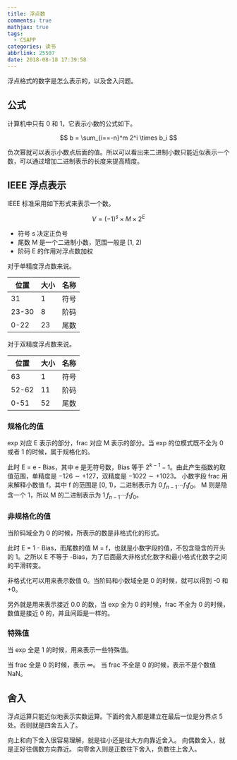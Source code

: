 ```yaml
---
title: 浮点数
comments: true
mathjax: true
tags:
  - CSAPP
categories: 读书
abbrlink: 25507
date: 2018-08-18 17:39:58
---
```


浮点格式的数字是怎么表示的，以及舍入问题。

<!--more-->

## 公式

计算机中只有 0 和 1，它表示小数的公式如下。

$$
b = \sum_{i==-n}^m 2^i \times b_i
$$

负次幂就可以表示小数点后面的值。所以可以看出来二进制小数只能近似表示一个数，可以通过增加二进制表示的长度来提高精度。

## IEEE 浮点表示

IEEE 标准采用如下形式来表示一个数。

$$
V = \left(-1\right)^s \times M \times 2^E
$$

- 符号 s 决定正负号
- 尾数 M 是一个二进制小数，范围一般是 [1, 2)
- 阶码 E 的作用对浮点数加权

对于单精度浮点数来说。

| 位置  | 大小 | 名称 |
|-------|------|------|
| 31    | 1    | 符号 |
| 23-30 | 8    | 阶码 |
| 0-22  | 23   | 尾数 |

对于双精度浮点数来说。

| 位置  | 大小 | 名称 |
|-------|------|------|
| 63    | 1    | 符号 |
| 52-62 | 11   | 阶码 |
| 0-51  | 52   | 尾数 |

### 规格化的值

exp 对应 E 表示的部分，frac 对应 M 表示的部分。当 exp 的位模式既不全为 0 或者 1 的时候，属于规格化的。

此时 E = e - Bias，其中 e 是无符号数，Bias 等于 $2^{k-1}-1$。由此产生指数的取值范围，单精度是 $-126 \sim +127$，双精度是 $-1022 \sim +1023$。
小数字段 frac 用来解释小数值 f。其中 f 的范围是 [0, 1)，二进制表示为 $0_.f_{n-1}\cdots f_1f_0$。
M 则是隐含一个 1，所以 M 的二进制表示为 $1_.f_{n-1}\cdots f_1f_0$。

### 非规格化的值

当阶码域全为 0 的时候，所表示的数是非格式化的形式。

此时 E  = 1 - Bias，而尾数的值 M = f，也就是小数字段的值，不包含隐含的开头的 1。之所以 E 不等于 -Bias，为了后面最大非格式化数字和最小格式化数字之间的平滑转变。

非格式化可以用来表示数值 0。当阶码和小数域全是 0 的时候，就可以得到 -0 和 +0。

另外就是用来表示接近 0.0 的数，当 exp 全为 0 的时候，frac 不全为 0 的时候，数值是接近 0 的，并且间距是一样的。

### 特殊值

当 exp 全是 1 的时候，用来表示一些特殊值。

当 frac 全是 0 的时候，表示 $\infty$。
当 frac 不全是 0 的时候，表示不是个数值 NaN。

## 舍入

浮点运算只能近似地表示实数运算。下面的舍入都是建立在最后一位是分界点 5 处。否则就是四舍五入了。

向上和向下舍入很容易理解，就是往小还是往大方向靠近舍入。
向偶数舍入，就是正好往偶数方向靠近。
向零舍入则是正数往下舍入，负数往上舍入。

